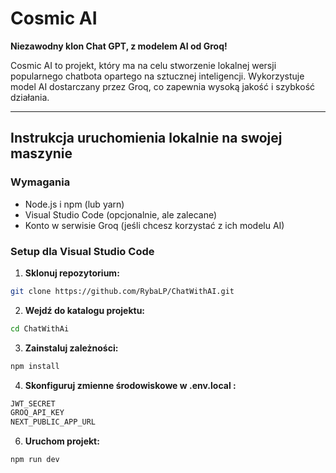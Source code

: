# Cosmic AI

**Niezawodny klon Chat GPT, z modelem AI od Groq!**

Cosmic AI to projekt, który ma na celu stworzenie lokalnej wersji popularnego chatbota opartego na sztucznej inteligencji. Wykorzystuje model AI dostarczany przez Groq, co zapewnia wysoką jakość i szybkość działania.

---

## Instrukcja uruchomienia lokalnie na swojej maszynie

### Wymagania

* Node.js i npm (lub yarn)
* Visual Studio Code (opcjonalnie, ale zalecane)
* Konto w serwisie Groq (jeśli chcesz korzystać z ich modelu AI)

### Setup dla Visual Studio Code

1. **Sklonuj repozytorium:**

```bash
git clone https://github.com/RybaLP/ChatWithAI.git

```
2. **Wejdź do katalogu projektu:**
   
```bash
cd ChatWithAi
```
3. **Zainstaluj zależności:**
```bash
npm install
```

4. **Skonfiguruj zmienne środowiskowe w .env.local :**
```bash
JWT_SECRET
GROQ_API_KEY
NEXT_PUBLIC_APP_URL
```
6. **Uruchom projekt:**
 ```bash
npm run dev
```


   



